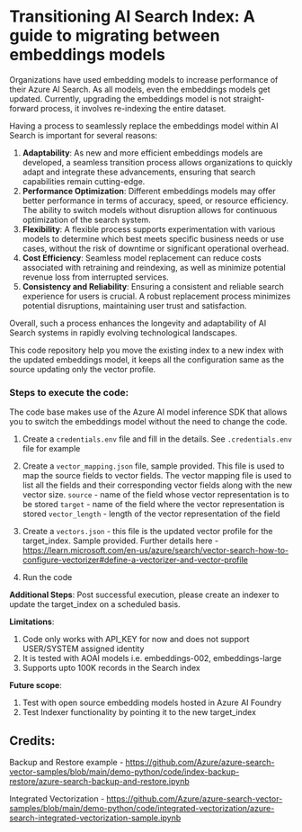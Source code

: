 # Transitioning AI Search Index: A guide to migrating between embeddings models

Organizations have used embedding models to increase performance of their Azure AI Search. As all models, even the embeddings models get updated. Currently, upgrading the embeddings model is not straight-forward process, it involves re-indexing the entire dataset.

Having a process to seamlessly replace the embeddings model within AI Search is important for several reasons:

1. **Adaptability**: As new and more efficient embeddings models are developed, a seamless transition process allows organizations to quickly adapt and integrate these advancements, ensuring that search capabilities remain cutting-edge.
2. **Performance Optimization**: Different embeddings models may offer better performance in terms of accuracy, speed, or resource efficiency. The ability to switch models without disruption allows for continuous optimization of the search system.
3. **Flexibility**: A flexible process supports experimentation with various models to determine which best meets specific business needs or use cases, without the risk of downtime or significant operational overhead.
4. **Cost Efficiency**: Seamless model replacement can reduce costs associated with retraining and reindexing, as well as minimize potential revenue loss from interrupted services.
5. **Consistency and Reliability**: Ensuring a consistent and reliable search experience for users is crucial. A robust replacement process minimizes potential disruptions, maintaining user trust and satisfaction.

Overall, such a process enhances the longevity and adaptability of AI Search systems in rapidly evolving technological landscapes.

This code repository help you move the existing index to a new index with the updated embeddings model, it keeps all the configuration same as the source updating only the vector profile.

### Steps to execute the code:
The code base makes use of the Azure AI model inference SDK that allows you to switch the embeddings model without the need to change the code.

1. Create a `credentials.env` file and fill in the details. See `.credentials.env` file for example
2. Create a `vector_mapping.json` file, sample provided. This file is used to map the source fields to vector fields.
The vector mapping file is used to list all the fields and their corresponding vector fields along with the new vector size.
`source` - name of the field whose vector representation is to be stored
`target` - name of the field where the vector representation is stored
`vector_length` - length of the vector representation of the field

3. Create a `vectors.json` - this file is the updated vector profile for the target_index. Sample provided. Further details here - https://learn.microsoft.com/en-us/azure/search/vector-search-how-to-configure-vectorizer#define-a-vectorizer-and-vector-profile

4. Run the code

**Additional Steps**:
Post successful execution, please create an indexer to update the target_index on a scheduled basis.

**Limitations**:
1. Code only works with API_KEY for now and does not support USER/SYSTEM assigned identity
2. It is tested with AOAI models i.e. embeddings-002, embeddings-large
3. Supports upto 100K records in the Search index

**Future scope**:
1. Test with open source embedding models hosted in Azure AI Foundry
2. Test Indexer functionality by pointing it to the new target_index

## Credits:
Backup and Restore example - https://github.com/Azure/azure-search-vector-samples/blob/main/demo-python/code/index-backup-restore/azure-search-backup-and-restore.ipynb

Integrated Vectorization - https://github.com/Azure/azure-search-vector-samples/blob/main/demo-python/code/integrated-vectorization/azure-search-integrated-vectorization-sample.ipynb